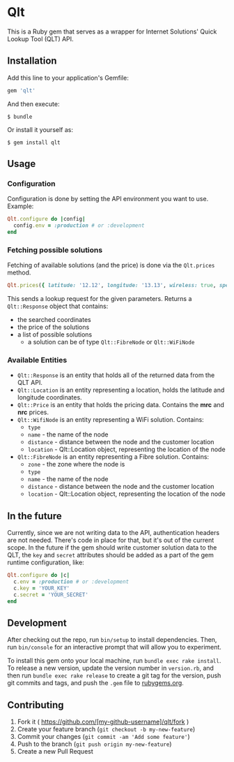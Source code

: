 # Qlt

This is a Ruby gem that serves as a wrapper for Internet Solutions' Quick Lookup Tool (QLT) API.

## Installation

Add this line to your application's Gemfile:

```ruby
gem 'qlt'
```

And then execute:

    $ bundle

Or install it yourself as:

    $ gem install qlt

## Usage

### Configuration

Configuration is done by setting the API environment you want to use. Example:

```ruby
Qlt.configure do |config|
  config.env = :production # or :development
end
```

### Fetching possible solutions

Fetching of available solutions (and the price) is done via the ```Qlt.prices``` method.

```ruby
Qlt.prices({ latitude: '12.12', longitude: '13.13', wireless: true, speed: 10, term: 12 })
```

This sends a lookup request for the given parameters. Returns a ```Qlt::Response``` object that contains:
- the searched coordinates
- the price of the solutions
- a list of possible solutions
  - a solution can be of type ```Qlt::FibreNode``` or ```Qlt::WiFiNode```

### Available Entities

- ```Qlt::Response``` is an entity that holds all of the returned data from the QLT API.
- ```Qlt::Location``` is an entity representing a location, holds the latitude and longitude coordinates.
- ```Qlt::Price``` is an entity that holds the pricing data. Contains the **mrc** and **nrc** prices.
- ```Qlt::WifiNode``` is an entity representing a WiFi solution. Contains:
  - ```type```
  - ```name``` - the name of the node
  - ```distance``` - distance between the node and the customer location
  - ```location``` - Qlt::Location object, representing the location of the node
- ```Qlt::FibreNode``` is an entity representing a Fibre solution. Contains:
  - ```zone``` - the zone where the node is
  - ```type```
  - ```name``` - the name of the node
  - ```distance``` - distance between the node and the customer location
  - ```location``` - Qlt::Location object, representing the location of the node

## In the future

Currently, since we are not writing data to the API, authentication headers are not needed.
There's code in place for that, but it's out of the current scope. In the future if
the gem should write customer solution data to the QLT, the ```key``` and ```secret``` attributes
should be added as a part of the gem runtime configuration, like:

```ruby
Qlt.configure do |c|
  c.env = :production # or :development
  c.key = 'YOUR_KEY'
  c.secret = 'YOUR_SECRET'
end
```

## Development

After checking out the repo, run `bin/setup` to install dependencies. Then, run `bin/console` for an interactive prompt that will allow you to experiment.

To install this gem onto your local machine, run `bundle exec rake install`. To release a new version, update the version number in `version.rb`, and then run `bundle exec rake release` to create a git tag for the version, push git commits and tags, and push the `.gem` file to [rubygems.org](https://rubygems.org).

## Contributing

1. Fork it ( https://github.com/[my-github-username]/qlt/fork )
2. Create your feature branch (`git checkout -b my-new-feature`)
3. Commit your changes (`git commit -am 'Add some feature'`)
4. Push to the branch (`git push origin my-new-feature`)
5. Create a new Pull Request
